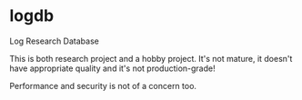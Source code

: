 # logdb
Log Research Database


This is both research project and a hobby project. It's not mature, it doesn't have appropriate quality and it's not production-grade!

Performance and security is not of a concern too.
